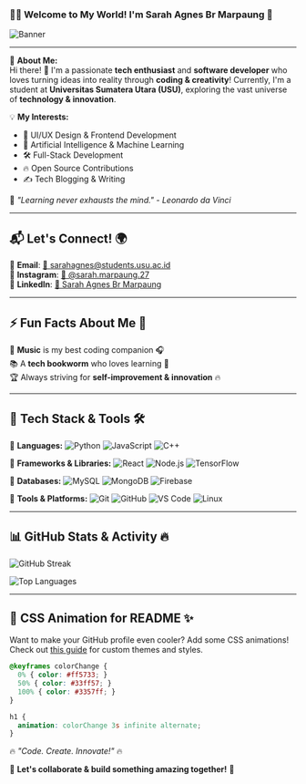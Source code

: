 ### 🎨✨ Welcome to My World! I'm **Sarah Agnes Br Marpaung** 🚀

![Banner](https://source.unsplash.com/1600x400/?technology,coding,design)

---

🌟 **About Me:**  
Hi there! 👋 I'm a passionate **tech enthusiast** and **software developer** who loves turning ideas into reality through **coding & creativity**! Currently, I'm a student at **Universitas Sumatera Utara (USU)**, exploring the vast universe of **technology & innovation**.  

💡 **My Interests:**
- 🎨 UI/UX Design & Frontend Development
- 🤖 Artificial Intelligence & Machine Learning
- 🛠️ Full-Stack Development
- 🔥 Open Source Contributions
- ✍️ Tech Blogging & Writing

🚀 _"Learning never exhausts the mind." - Leonardo da Vinci_

---

## 📬 Let's Connect! 🌍
📩 **Email**: [📧 sarahagnes@students.usu.ac.id](mailto:sarahagnes@students.usu.ac.id)  
📸 **Instagram**: [🌟 @sarah.marpaung.27](https://www.instagram.com/sarah.marpaung.27/)  
💼 **LinkedIn**: [💼 Sarah Agnes Br Marpaung](https://www.linkedin.com/in/sarah-agnes-br-marpaung-863414327/)  

---

## ⚡ Fun Facts About Me 🎉
🎵 **Music** is my best coding companion 🎧  
📚 A **tech bookworm** who loves learning 📖  
🏆 Always striving for **self-improvement & innovation** 🔥  

---

## 🚀 Tech Stack & Tools 🛠️

🔹 **Languages:** ![Python](https://img.shields.io/badge/-Python-3776AB?style=flat&logo=python&logoColor=white) ![JavaScript](https://img.shields.io/badge/-JavaScript-F7DF1E?style=flat&logo=javascript&logoColor=black) ![C++](https://img.shields.io/badge/-C++-00599C?style=flat&logo=c%2B%2B&logoColor=white)

🔹 **Frameworks & Libraries:** ![React](https://img.shields.io/badge/-React-61DAFB?style=flat&logo=react&logoColor=black) ![Node.js](https://img.shields.io/badge/-Node.js-339933?style=flat&logo=node.js&logoColor=white) ![TensorFlow](https://img.shields.io/badge/-TensorFlow-FF6F00?style=flat&logo=tensorflow&logoColor=white)

🔹 **Databases:** ![MySQL](https://img.shields.io/badge/-MySQL-4479A1?style=flat&logo=mysql&logoColor=white) ![MongoDB](https://img.shields.io/badge/-MongoDB-47A248?style=flat&logo=mongodb&logoColor=white) ![Firebase](https://img.shields.io/badge/-Firebase-FFCA28?style=flat&logo=firebase&logoColor=black)

🔹 **Tools & Platforms:** ![Git](https://img.shields.io/badge/-Git-F05032?style=flat&logo=git&logoColor=white) ![GitHub](https://img.shields.io/badge/-GitHub-181717?style=flat&logo=github&logoColor=white) ![VS Code](https://img.shields.io/badge/-VS%20Code-007ACC?style=flat&logo=visual-studio-code&logoColor=white) ![Linux](https://img.shields.io/badge/-Linux-FCC624?style=flat&logo=linux&logoColor=black)

---

## 📊 GitHub Stats & Activity 🔥
![GitHub Streak](https://github-readme-streak-stats.herokuapp.com?user=SarahAgnes&theme=tokyonight&hide_border=true)  

![Top Languages](https://github-readme-stats.vercel.app/api/top-langs/?username=SarahAgnes&layout=compact&theme=tokyonight&hide_border=true)

---

## 🎨 CSS Animation for README ✨
Want to make your GitHub profile even cooler? Add some CSS animations! 
Check out [this guide](https://github.com/anuraghazra/github-readme-stats#themes) for custom themes and styles.

```css
@keyframes colorChange {
  0% { color: #ff5733; }
  50% { color: #33ff57; }
  100% { color: #3357ff; }
}

h1 {
  animation: colorChange 3s infinite alternate;
}
```

🔥 _"Code. Create. Innovate!"_ 🔥

💬 **Let's collaborate & build something amazing together!** 🚀
